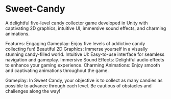 # Sweet-Candy
A delightful five-level candy collector game developed in Unity with captivating 2D graphics, intuitive UI, immersive sound effects, and charming animations.

Features:
  Engaging Gameplay: Enjoy five levels of addictive candy collecting fun!
  Beautiful 2D Graphics: Immerse yourself in a visually stunning candy-filled world.
  Intuitive UI: Easy-to-use interface for seamless navigation and gameplay.
  Immersive Sound Effects: Delightful audio effects to enhance your gaming experience.
  Charming Animations: Enjoy smooth and captivating animations throughout the game.

Gameplay:
In Sweet Candy, your objective is to collect as many candies as possible to advance through each level. Be cautious of obstacles and challenges along the way!
